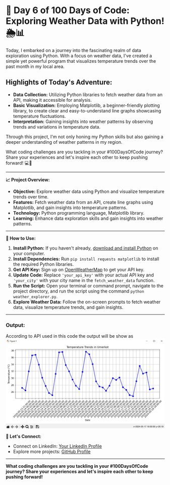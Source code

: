 # 🚀 Day 6 of 100 Days of Code: Exploring Weather Data with Python! 🌦️📊

Today, I embarked on a journey into the fascinating realm of data exploration using Python. With a focus on weather data, I've created a simple yet powerful program that visualizes temperature trends over the past month in my local area.

## Highlights of Today's Adventure:
- **Data Collection:** Utilizing Python libraries to fetch weather data from an API, making it accessible for analysis.
- **Basic Visualization:** Employing Matplotlib, a beginner-friendly plotting library, to create clear and easy-to-understand line graphs showcasing temperature fluctuations.
- **Interpretation:** Gaining insights into weather patterns by observing trends and variations in temperature data.

Through this project, I'm not only honing my Python skills but also gaining a deeper understanding of weather patterns in my region.

What coding challenges are you tackling in your #100DaysOfCode journey? Share your experiences and let's inspire each other to keep pushing forward! 💻🌟

---

**📈 Project Overview:**

- **Objective:** Explore weather data using Python and visualize temperature trends over time.
- **Features:** Fetch weather data from an API, create line graphs using Matplotlib, and gain insights into temperature patterns.
- **Technology:** Python programming language, Matplotlib library.
- **Learning:** Enhance data exploration skills and gain insights into weather patterns.

---

**📝 How to Use:**

1. **Install Python:** If you haven't already, [download and install Python](https://www.python.org/downloads/) on your computer.
2. **Install Dependencies:** Run `pip install requests matplotlib` to install the required Python libraries.
3. **Get API Key:** Sign up on [OpenWeatherMap](https://openweathermap.org/) to get your API key.
4. **Update Code:** Replace `'your_api_key'` with your actual API key and `'your_city'` with your city name in the `fetch_weather_data` function.
5. **Run the Script:** Open your terminal or command prompt, navigate to the project directory, and run the script using the command `python weather_explorer.py`.
6. **Explore Weather Data:** Follow the on-screen prompts to fetch weather data, visualize temperature trends, and gain insights.

---

### Output:
According to API used in this code the output will be show as 
![Output View](Output.png)


**🌟 Let's Connect:**

- Connect on LinkedIn: [Your LinkedIn Profile](https://www.linkedin.com/in/santoshkumarsk/)
- Explore more projects: [GitHub Profile](https://github.com/SantoshMalhi)

---

**What coding challenges are you tackling in your #100DaysOfCode journey? Share your experiences and let's inspire each other to keep pushing forward!**
